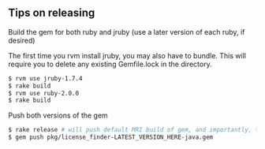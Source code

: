 ## Tips on releasing

Build the gem for both ruby and jruby (use a later version of each ruby, if desired)


The first time you rvm install jruby, you may also have to bundle. This will require you to delete
any existing Gemfile.lock in the directory.


```sh
$ rvm use jruby-1.7.4
$ rake build
$ rvm use ruby-2.0.0
$ rake build
```

Push both versions of the gem

```sh
$ rake release # will push default MRI build of gem, and importantly, tag the gem
$ gem push pkg/license_finder-LATEST_VERSION_HERE-java.gem
```
